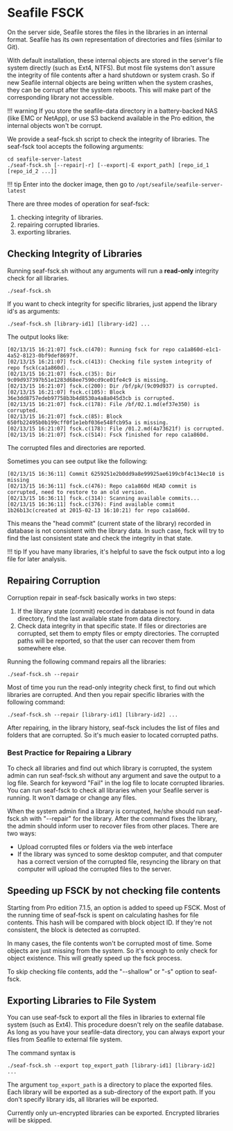 # Seafile FSCK

On the server side, Seafile stores the files in the libraries in an internal format. Seafile has its own representation of directories and files (similar to Git).

With default installation, these internal objects are stored in the server's file system directly (such as Ext4, NTFS). But most file systems don't assure the integrity of file contents after a hard shutdown or system crash. So if new Seafile internal objects are being written when the system crashes, they can be corrupt after the system reboots. This will make part of the corresponding library not accessible.

!!! warning
    If you store the seafile-data directory in a battery-backed NAS (like EMC or NetApp), or use S3 backend available in the Pro edition, the internal objects won't be corrupt.

We provide a seaf-fsck.sh script to check the integrity of libraries. The seaf-fsck tool accepts the following arguments:

```
cd seafile-server-latest
./seaf-fsck.sh [--repair|-r] [--export|-E export_path] [repo_id_1 [repo_id_2 ...]]

```

!!! tip
    Enter into the docker image, then go to `/opt/seafile/seafile-server-latest`


There are three modes of operation for seaf-fsck:

1. checking integrity of libraries.
2. repairing corrupted libraries.
3. exporting libraries.

## Checking Integrity of Libraries

Running seaf-fsck.sh without any arguments will run a **read-only** integrity check for all libraries.

```
./seaf-fsck.sh

```

If you want to check integrity for specific libraries, just append the library id's as arguments:

```
./seaf-fsck.sh [library-id1] [library-id2] ...

```

The output looks like:

```
[02/13/15 16:21:07] fsck.c(470): Running fsck for repo ca1a860d-e1c1-4a52-8123-0bf9def8697f.
[02/13/15 16:21:07] fsck.c(413): Checking file system integrity of repo fsck(ca1a860d)...
[02/13/15 16:21:07] fsck.c(35): Dir 9c09d937397b51e1283d68ee7590cd9ce01fe4c9 is missing.
[02/13/15 16:21:07] fsck.c(200): Dir /bf/pk/(9c09d937) is corrupted.
[02/13/15 16:21:07] fsck.c(105): Block 36e3dd8757edeb97758b3b4d8530a4a8a045d3cb is corrupted.
[02/13/15 16:21:07] fsck.c(178): File /bf/02.1.md(ef37e350) is corrupted.
[02/13/15 16:21:07] fsck.c(85): Block 650fb22495b0b199cff0f1e1ebf036e548fcb95a is missing.
[02/13/15 16:21:07] fsck.c(178): File /01.2.md(4a73621f) is corrupted.
[02/13/15 16:21:07] fsck.c(514): Fsck finished for repo ca1a860d.

```

The corrupted files and directories are reported.

Sometimes you can see output like the following:

```
[02/13/15 16:36:11] Commit 6259251e2b0dd9a8e99925ae6199cbf4c134ec10 is missing
[02/13/15 16:36:11] fsck.c(476): Repo ca1a860d HEAD commit is corrupted, need to restore to an old version.
[02/13/15 16:36:11] fsck.c(314): Scanning available commits...
[02/13/15 16:36:11] fsck.c(376): Find available commit 1b26b13c(created at 2015-02-13 16:10:21) for repo ca1a860d.

```

This means the "head commit" (current state of the library) recorded in database is not consistent with the library data. In such case, fsck will try to find the last consistent state and check the integrity in that state.

!!! tip
    If you have many libraries, it's helpful to save the fsck output into a log file for later analysis.

## Repairing Corruption

Corruption repair in seaf-fsck basically works in two steps:

1. If the library state (commit) recorded in database is not found in data directory, find the last available state from data directory.
2. Check data integrity in that specific state. If files or directories are corrupted, set them to empty files or empty directories. The corrupted paths will be reported, so that the user can recover them from somewhere else.

Running the following command repairs all the libraries:

```
./seaf-fsck.sh --repair

```

Most of time you run the read-only integrity check first, to find out which libraries are corrupted. And then you repair specific libraries with the following command:

```
./seaf-fsck.sh --repair [library-id1] [library-id2] ...

```

After repairing, in the library history, seaf-fsck includes the list of files and folders that are corrupted. So it's much easier to located corrupted paths.

### Best Practice for Repairing a Library

To check all libraries and find out which library is corrupted, the system admin can run seaf-fsck.sh without any argument and save the output to a log file. Search for keyword "Fail" in the log file to locate corrupted libraries. You can run seaf-fsck to check all libraries when your Seafile server is running. It won't damage or change any files.

When the system admin find a library is corrupted, he/she should run seaf-fsck.sh with "--repair" for the library. After the command fixes the library, the admin should inform user to recover files from other places. There are two ways:

* Upload corrupted files or folders via the web interface
* If the library was synced to some desktop computer, and that computer has a correct version of the corrupted file, resyncing the library on that computer will upload the corrupted files to the server.

## Speeding up FSCK by not checking file contents

Starting from Pro edition 7.1.5, an option is added to speed up FSCK. Most of the running time of seaf-fsck is spent on calculating hashes for file contents. This hash will be compared with block object ID. If they're not consistent, the block is detected as corrupted.

In many cases, the file contents won't be corrupted most of time. Some objects are just missing from the system. So it's enough to only check for object existence. This will greatly speed up the fsck process.

To skip checking file contents, add the "--shallow" or "-s" option to seaf-fsck.

## Exporting Libraries to File System

You can use seaf-fsck to export all the files in libraries to external file system (such as Ext4). This procedure doesn't rely on the seafile database. As long as you have your seafile-data directory, you can always export your files from Seafile to external file system.

The command syntax is

```
./seaf-fsck.sh --export top_export_path [library-id1] [library-id2] ...

```

The argument `top_export_path` is a directory to place the exported files. Each library will be exported as a sub-directory of the export path. If you don't specify library ids, all libraries will be exported.

Currently only un-encrypted libraries can be exported. Encrypted libraries will be skipped.

